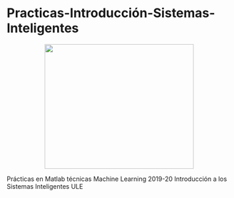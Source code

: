 # Practicas-Introducción-Sistemas-Inteligentes

<p align="center">
  <img width="334" height="280" src="https://upload.wikimedia.org/wikipedia/commons/thumb/2/21/Matlab_Logo.png/534px-Matlab_Logo.png">
</p>


Prácticas en Matlab técnicas Machine Learning 2019-20 Introducción a los Sistemas Inteligentes ULE
